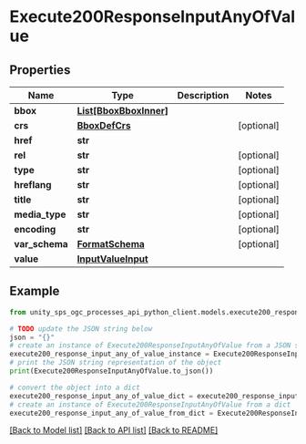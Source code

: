 # Execute200ResponseInputAnyOfValue


## Properties

Name | Type | Description | Notes
------------ | ------------- | ------------- | -------------
**bbox** | [**List[BboxBboxInner]**](BboxBboxInner.md) |  |
**crs** | [**BboxDefCrs**](BboxDefCrs.md) |  | [optional]
**href** | **str** |  |
**rel** | **str** |  | [optional]
**type** | **str** |  | [optional]
**hreflang** | **str** |  | [optional]
**title** | **str** |  | [optional]
**media_type** | **str** |  | [optional]
**encoding** | **str** |  | [optional]
**var_schema** | [**FormatSchema**](FormatSchema.md) |  | [optional]
**value** | [**InputValueInput**](InputValueInput.md) |  |

## Example

```python
from unity_sps_ogc_processes_api_python_client.models.execute200_response_input_any_of_value import Execute200ResponseInputAnyOfValue

# TODO update the JSON string below
json = "{}"
# create an instance of Execute200ResponseInputAnyOfValue from a JSON string
execute200_response_input_any_of_value_instance = Execute200ResponseInputAnyOfValue.from_json(json)
# print the JSON string representation of the object
print(Execute200ResponseInputAnyOfValue.to_json())

# convert the object into a dict
execute200_response_input_any_of_value_dict = execute200_response_input_any_of_value_instance.to_dict()
# create an instance of Execute200ResponseInputAnyOfValue from a dict
execute200_response_input_any_of_value_from_dict = Execute200ResponseInputAnyOfValue.from_dict(execute200_response_input_any_of_value_dict)
```
[[Back to Model list]](../README.md#documentation-for-models) [[Back to API list]](../README.md#documentation-for-api-endpoints) [[Back to README]](../README.md)
